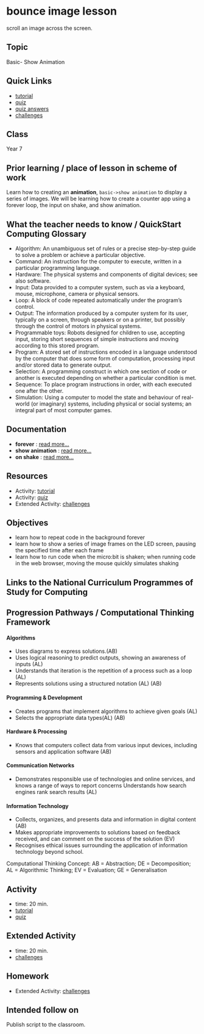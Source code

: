 # bounce image lesson

scroll an image across the screen.

## Topic

Basic- Show Animation

## Quick Links

* [tutorial](/lessons/bounce-image/tutorial)
* [quiz](/lessons/bounce-image/quiz)
* [quiz answers](/lessons/bounce-image/quiz-answers)
* [challenges](/lessons/bounce-image/challenges)

## Class

Year 7

## Prior learning / place of lesson in scheme of work

Learn how to creating an **animation**, `basic->show animation` to display a series of images. We will be learning how to create a counter app using a forever loop, the input on shake, and show animation.

## What the teacher needs to know / QuickStart Computing Glossary

* Algorithm: An unambiguous set of rules or a precise step-by-step guide to solve a problem or achieve a particular objective.
* Command: An instruction for the computer to execute, written in a particular programming language.
* Hardware: The physical systems and components of digital devices; see also software.
* Input: Data provided to a computer system, such as via a keyboard, mouse, microphone, camera or physical sensors.
* Loop: A block of code repeated automatically under the program’s control.
* Output: The information produced by a computer system for its user, typically on a screen, through speakers or on a printer, but possibly through the control of motors in physical systems.
* Programmable toys: Robots designed for children to use, accepting input, storing short sequences of simple instructions and moving according to this stored program.
* Program: A stored set of instructions encoded in a language understood by the computer that does some form of computation, processing input and/or stored data to generate output.
* Selection: A programming construct in which one section of code or another is executed depending on whether a particular condition is met.
* Sequence: To place program instructions in order, with each executed one after the other.
* Simulation: Using a computer to model the state and behaviour of real-world (or imaginary) systems, including physical or social systems; an integral part of most computer games.

## Documentation

* **forever** : [read more...](/reference/basic/forever)
* **show animation** : [read more...](/reference/basic/show-animation)
* **on shake** : [read more...](/reference/input/on-gesture)

## Resources

* Activity: [tutorial](/lessons/bounce-image/tutorial)
* Activity: [quiz](/lessons/bounce-image/quiz)
* Extended Activity: [challenges](/lessons/bounce-image/challenges)

## Objectives

* learn how to repeat code in the background forever
* learn how to show a series of image frames on the LED screen, pausing the specified time after each frame
* learn how to run code when the micro:bit is shaken; when running code in the web browser, moving the mouse quickly simulates shaking

## Links to the National Curriculum Programmes of Study for Computing

## Progression Pathways / Computational Thinking Framework

#### Algorithms

* Uses diagrams to express solutions.(AB)
*  Uses logical reasoning to predict  outputs, showing an awareness of inputs (AL)
* Understands that iteration is the repetition of a process such as a loop (AL)
* Represents solutions using a structured notation (AL) (AB)

#### Programming & Development

* Creates programs that implement algorithms to achieve given goals (AL)
* Selects the appropriate data types(AL) (AB)

#### Hardware & Processing

* Knows that computers collect data from various input devices, including sensors and application software (AB)

#### Communication Networks

* Demonstrates responsible use of technologies and online services, and knows a range of ways to report concerns Understands how search engines rank search results (AL)

#### Information Technology

* Collects, organizes, and presents data and information in digital content (AB)
* Makes appropriate improvements to solutions based on feedback received, and can comment on the success of the solution (EV)
* Recognises ethical issues surrounding the application of information technology beyond school.

Computational Thinking Concept: AB = Abstraction; DE = Decomposition; AL = Algorithmic Thinking; EV = Evaluation; GE = Generalisation

## Activity

* time: 20 min.
* [tutorial](/lessons/bounce-image/tutorial)
* [quiz](/lessons/bounce-image/quiz)

## Extended Activity

* time: 20 min.
* [challenges](/lessons/bounce-image/challenges)

## Homework

* Extended Activity: [challenges](/lessons/bounce-image/challenges)

## Intended follow on

Publish script to the classroom.

